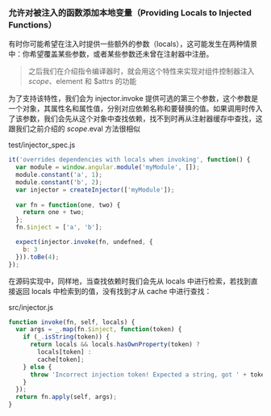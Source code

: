 ### 允许对被注入的函数添加本地变量（Providing Locals to Injected Functions）

有时你可能希望在注入时提供一些额外的参数（locals），这可能发生在两种情景中：你希望覆盖某些参数，或者某些参数还未曾在注射器中注册。

> 之后我们在介绍指令编译器时，就会用这个特性来实现对组件控制器注入 $scope、$element 和 $attrs 的功能

为了支持该特性，我们会为 injector.invoke 提供可选的第三个参数，这个参数是一个对象，其属性名和属性值，分别对应依赖名称和要替换的值。如果调用时传入了该参数，我们会先从这个对象中查找依赖，找不到时再从注射器缓存中查找，这跟我们之前介绍的 $scope.$eval 方法很相似

test/injector\_spec.js

```js
it('overrides dependencies with locals when invoking', function() {
  var module = window.angular.module('myModule', []);
  module.constant('a', 1);
  module.constant('b', 2);
  var injector = createInjector(['myModule']);
  
  var fn = function(one, two) {
    return one + two;
  };
  fn.$inject = ['a', 'b'];

  expect(injector.invoke(fn, undefned, {
    b: 3
  })).toBe(4);
});
```

在源码实现中，同样地，当查找依赖时我们会先从 locals 中进行检索，若找到直接返回 locals 中检索到的值，没有找到才从 cache 中进行查找：

src/injector.js

```js
function invoke(fn, self, locals) {
  var args = _.map(fn.$inject, function(token) {
    if (_.isString(token)) {
      return locals && locals.hasOwnProperty(token) ?
        locals[token] :
        cache[token];
    } else {
      throw 'Incorrect injection token! Expected a string, got ' + token;
    }
  });
  return fn.apply(self, args);
}
```



